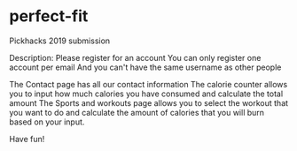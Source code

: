 # perfect-fit
Pickhacks 2019 submission


Description:
Please register for an account
You can only register one account per email
And you can't have the same username as other people

The Contact page has all our contact information
The calorie counter allows you to input how much calories you have consumed and calculate the total amount
The Sports and workouts page allows you to select the workout that you want to do and calculate the amount of calories that you will burn based on your input.

Have fun!
